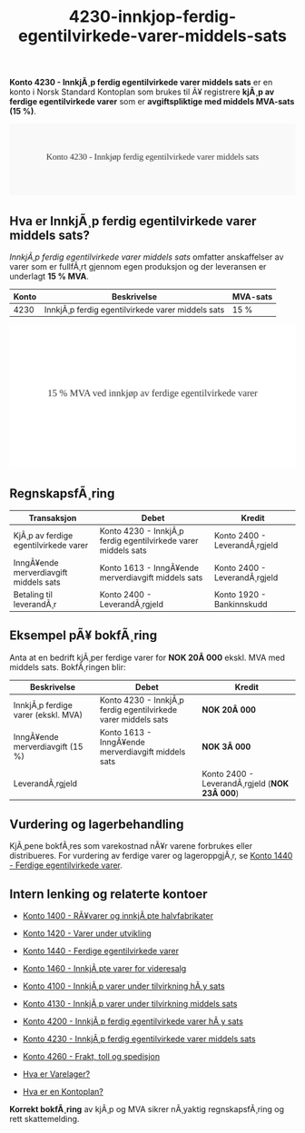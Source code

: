 ﻿---
title: "4230-innkjop-ferdig-egentilvirkede-varer-middels-sats"
meta_title: "4230-innkjop-ferdig-egentilvirkede-varer-middels-sats"
meta_description: "**Konto 4230 - InnkjÃ¸p ferdig egentilvirkede varer middels sats** er en konto i Norsk Standard Kontoplan som brukes til Ã¥ registrere **kjÃ¸p av ferdige egenti..."
slug: 4230-innkjop-ferdig-egentilvirkede-varer-middels-sats
type: blog
layout: pages/single
---

**Konto 4230 - InnkjÃ¸p ferdig egentilvirkede varer middels sats** er en konto i Norsk Standard Kontoplan som brukes til Ã¥ registrere **kjÃ¸p av ferdige egentilvirkede varer** som er **avgiftspliktige med middels MVA-sats (15 %)**.

![Illustrasjon av konto 4230 InnkjÃ¸p ferdig egentilvirkede varer middels sats](4230-innkjop-ferdig-egentilvirkede-varer-middels-sats-image.svg)

## Hva er InnkjÃ¸p ferdig egentilvirkede varer middels sats?

*InnkjÃ¸p ferdig egentilvirkede varer middels sats* omfatter anskaffelser av varer som er fullfÃ¸rt gjennom egen produksjon og der leveransen er underlagt **15 % MVA**.

| Konto | Beskrivelse                                           | MVA-sats |
|-------|-------------------------------------------------------|----------|
| 4230  | InnkjÃ¸p ferdig egentilvirkede varer middels sats      | 15 %     |

![Middels inngÃ¥ende MVA-sats for ferdige egentilvirkede varer](4230-mva-middels-sats-ferdige-egentilvirkede-varer.svg)

## RegnskapsfÃ¸ring

| Transaksjon                                   | Debet                                                        | Kredit                        |
|-----------------------------------------------|--------------------------------------------------------------|-------------------------------|
| KjÃ¸p av ferdige egentilvirkede varer          | Konto 4230 - InnkjÃ¸p ferdig egentilvirkede varer middels sats | Konto 2400 - LeverandÃ¸rgjeld  |
| InngÃ¥ende merverdiavgift middels sats         | Konto 1613 - InngÃ¥ende merverdiavgift middels sats           | Konto 2400 - LeverandÃ¸rgjeld  |
| Betaling til leverandÃ¸r                        | Konto 2400 - LeverandÃ¸rgjeld                                 | Konto 1920 - Bankinnskudd     |

## Eksempel pÃ¥ bokfÃ¸ring

Anta at en bedrift kjÃ¸per ferdige varer for **NOK 20Â 000** ekskl. MVA med middels sats. BokfÃ¸ringen blir:

| Beskrivelse                                   | Debet                                                         | Kredit                                          |
|-----------------------------------------------|---------------------------------------------------------------|-------------------------------------------------|
| InnkjÃ¸p ferdige varer (ekskl. MVA)            | Konto 4230 - InnkjÃ¸p ferdig egentilvirkede varer middels sats  | **NOK 20Â 000**                                  |
| InngÃ¥ende merverdiavgift (15 %)               | Konto 1613 - InngÃ¥ende merverdiavgift middels sats            | **NOK 3Â 000**                                   |
| LeverandÃ¸rgjeld                               |                                                               | Konto 2400 - LeverandÃ¸rgjeld (**NOK 23Â 000**)    |

## Vurdering og lagerbehandling

KjÃ¸pene bokfÃ¸res som varekostnad nÃ¥r varene forbrukes eller distribueres. For vurdering av ferdige varer og lageroppgjÃ¸r, se [Konto 1440 - Ferdige egentilvirkede varer](/blogs/kontoplan/1440-ferdige-egentilvirkede-varer "Konto 1440 - Ferdige egentilvirkede varer").

## Intern lenking og relaterte kontoer

* [Konto 1400 - RÃ¥varer og innkjÃ¸pte halvfabrikater](/blogs/kontoplan/1400-raavarer-og-innkjopte-halvfabrikater "Konto 1400 - RÃ¥varer og innkjÃ¸pte halvfabrikater")
* [Konto 1420 - Varer under utvikling](/blogs/kontoplan/1420-varer-under-utvikling "Konto 1420 - Varer under utvikling")
* [Konto 1440 - Ferdige egentilvirkede varer](/blogs/kontoplan/1440-ferdige-egentilvirkede-varer "Konto 1440 - Ferdige egentilvirkede varer")
* [Konto 1460 - InnkjÃ¸pte varer for videresalg](/blogs/kontoplan/1460-innkjopte-varer-for-videresalg "Konto 1460 - InnkjÃ¸pte varer for videresalg")
* [Konto 4100 - InnkjÃ¸p varer under tilvirkning hÃ¸y sats](/blogs/kontoplan/4100-innkjop-varer-under-tilvirkning-hoy-sats "Konto 4100 - InnkjÃ¸p varer under tilvirkning hÃ¸y sats")
* [Konto 4130 - InnkjÃ¸p varer under tilvirkning middels sats](/blogs/kontoplan/4130-innkjop-varer-under-tilvirkning-middels-sats "Konto 4130 - InnkjÃ¸p varer under tilvirkning middels sats")
* [Konto 4200 - InnkjÃ¸p ferdig egentilvirkede varer hÃ¸y sats](/blogs/kontoplan/4200-innkjop-ferdig-egentilvirkede-varer-hoy-sats "Konto 4200 - InnkjÃ¸p ferdig egentilvirkede varer hÃ¸y sats")
* [Konto 4230 - InnkjÃ¸p ferdig egentilvirkede varer middels sats](/blogs/kontoplan/4230-innkjop-ferdig-egentilvirkede-varer-middels-sats "Konto 4230 - InnkjÃ¸p ferdig egentilvirkede varer middels sats")
* [Konto 4260 - Frakt, toll og spedisjon](/blogs/kontoplan/4260-frakt-toll-og-spedisjon "Konto 4260 - Frakt, toll og spedisjon")

* [Hva er Varelager?](/blogs/regnskap/hva-er-varelager "Hva er Varelager? Komplett Guide til LagerfÃ¸ring og Verdivurdering")
* [Hva er en Kontoplan?](/blogs/regnskap/hva-er-kontoplan "Hva er en Kontoplan? Komplett Guide til Kontoplaner i Norsk Regnskap")

**Korrekt bokfÃ¸ring** av kjÃ¸p og MVA sikrer nÃ¸yaktig regnskapsfÃ¸ring og rett skattemelding.
